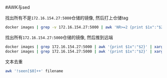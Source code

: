 #AWK与sed

找出所有不是```172.16.154.27:5000```仓储的镜像, 然后打上仓储tag
```bash
docker images | grep -v 172.16.154.27:5000 | awk 'NR>=2 {print $1x":"$2}' | awk -F "/" '{printf "%s ",$0; print "172.16.154.27:5000/"$NF;}'| xargs -L 1 docker tag
```
找出所有```172.16.154.27:5000```仓储的镜像, 然后推到远端
```bash
docker images | grep 172.16.154.27:5000 | awk '{print $1x":"$2}' | xargs -L 1 docker push
docker images | grep 172.16.154.27:5000 | awk '{print $1x":"$2}' | xargs -L 1 docker rmi
```
文本去重
```sh
awk '!seen[$0]++' filename
```
